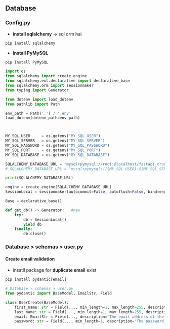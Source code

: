 

## Database
### Config.py
* **install sqlalchemy** -> sql orm hai
```python
pip install sqlalchemy
```
* **install PyMySQL**
```python
pip install PyMySQL
```

```python
import os
from sqlalchemy import create_engine
from sqlalchemy.ext.declarative import declarative_base
from sqlalchemy.orm import sessionmaker
from typing import Generator

from dotenv import load_dotenv
from pathlib import Path

env_path = Path('.') / '.env'
load_dotenv(dotenv_path=env_path)



MY_SQL_USER     = os.getenv("MY_SQL_USER")
MY_SQL_SERVER   = os.getenv("MY_SQL_SERVER")
MY_SQL_PASSWORD = os.getenv("MY_SQL_PASSWORD")
MY_SQL_PORT     = os.getenv("MY_SQL_PORT")
MY_SQL_DATABASE = os.getenv("MY_SQL_DATABASE")

SQLALCHEMY_DATABASE_URL = "mysql+pymysql://root:@localhost/fastapi_crud"
# SQLALCHEMY_DATABASE_URL = "mysql+pymysql://{MY_SQL_USER}:@{MY_SQL_SERVER}/{MY_SQL_DATABASE}"

print(SQLALCHEMY_DATABASE_URL)

engine = create_engine(SQLALCHEMY_DATABASE_URL)
SessionLocal = sessionmaker(autocommit=False, autoflush=False, bind=engine)

Base = declarative_base()

def get_db() -> Generator:   #new
    try:
        db = SessionLocal()
        yield db
    finally:
        db.close()
```

### Database > schemas > user.py
#### Create email validation
* insatll package for **duplicate email** exist
```python
pip install pydantic[email]
```

```python
# Database > schemas > user.py
from pydantic import BaseModel, EmailStr, Field

class UserCreate(BaseModel):
    first_name: str = Field(..., min_length=1, max_length=255, description="The first name of the user")
    last_name: str = Field(..., min_length=1, max_length=255, description="The last name of the user")
    email: EmailStr = Field(..., description="The email address of the user")
    password: str = Field(..., min_length=1, description="The password of the user")
```


